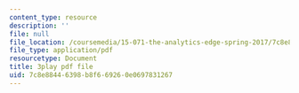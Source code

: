 ```yaml
---
content_type: resource
description: ''
file: null
file_location: /coursemedia/15-071-the-analytics-edge-spring-2017/7c8e88446398b8f669260e0697831267_CROEh9u0VLM.pdf
file_type: application/pdf
resourcetype: Document
title: 3play pdf file
uid: 7c8e8844-6398-b8f6-6926-0e0697831267
---
```

